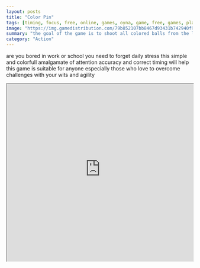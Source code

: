 ```yaml
---
layout: posts
title: "Color Pin"
tags: [timing, focus, free, online, games, oyna, game, free, games, play, play, games]
image: "https://img.gamedistribution.com/79b852107bb8467d93431b742940f951.jpg"
summary: "the goal of the game is to shoot all colored balls from the lower part of the screen onto the colored rolling wheel tha aim is to match the balls to their corresponding colour without hitting balls alreadz pinned to the wheel in endless mode you must place 3 balls of the same color in a row to connect them together  free online games oyna game free games play play games"
category: "Action"
---
```


are you bored in work or school you need to forget daily stress this simple and colorfull amalgamate of attention accuracy and correct timing will help this game is suitable for anyone especially those who love to overcome challenges with your wits and agility

<iframe width="100%" height="480px;" src="https://html5.gamedistribution.com/79b852107bb8467d93431b742940f951/"></iframe>